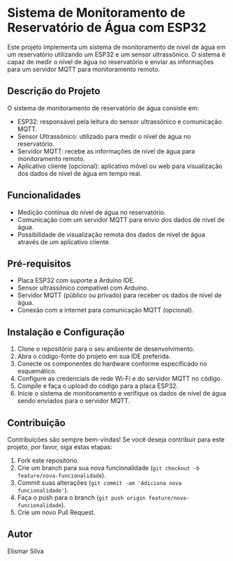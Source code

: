 # Sistema de Monitoramento de Reservatório de Água com ESP32

Este projeto implementa um sistema de monitoramento de nível de água em um reservatório utilizando um ESP32 e um sensor ultrassônico. O sistema é capaz de medir o nível de água no reservatório e enviar as informações para um servidor MQTT para monitoramento remoto.

## Descrição do Projeto

O sistema de monitoramento de reservatório de água consiste em:
- ESP32: responsável pela leitura do sensor ultrassônico e comunicação MQTT.
- Sensor Ultrassônico: utilizado para medir o nível de água no reservatório.
- Servidor MQTT: recebe as informações de nível de água para monitoramento remoto.
- Aplicativo cliente (opcional): aplicativo móvel ou web para visualização dos dados de nível de água em tempo real.

## Funcionalidades

- Medição contínua do nível de água no reservatório.
- Comunicação com um servidor MQTT para envio dos dados de nível de água.
- Possibilidade de visualização remota dos dados de nível de água através de um aplicativo cliente.

## Pré-requisitos

- Placa ESP32 com suporte a Arduino IDE.
- Sensor ultrassônico compatível com Arduino.
- Servidor MQTT (público ou privado) para receber os dados de nível de água.
- Conexão com a internet para comunicação MQTT (opcional).

## Instalação e Configuração

1. Clone o repositório para o seu ambiente de desenvolvimento.
2. Abra o código-fonte do projeto em sua IDE preferida.
3. Conecte os componentes do hardware conforme especificado no esquemático.
4. Configure as credenciais de rede Wi-Fi e do servidor MQTT no código.
5. Compile e faça o upload do código para a placa ESP32.
6. Inicie o sistema de monitoramento e verifique os dados de nível de água sendo enviados para o servidor MQTT.

## Contribuição

Contribuições são sempre bem-vindas! Se você deseja contribuir para este projeto, por favor, siga estas etapas:
1. Fork este repositório.
2. Crie um branch para sua nova funcionalidade (`git checkout -b feature/nova-funcionalidade`).
3. Commit suas alterações (`git commit -am 'Adiciona nova funcionalidade'`).
4. Faça o push para o branch (`git push origin feature/nova-funcionalidade`).
5. Crie um novo Pull Request.

## Autor 
 Elismar Silva 
